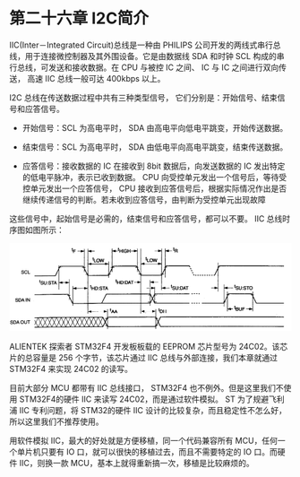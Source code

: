 # 第二十六章 I2C简介

IIC(Inter－Integrated Circuit)总线是一种由 PHILIPS 公司开发的两线式串行总线，用于连接微控制器及其外围设备。它是由数据线 SDA 和时钟 SCL 构成的串行总线，可发送和接收数据。在 CPU 与被控 IC 之间、 IC 与 IC 之间进行双向传送， 高速 IIC 总线一般可达 400kbps 以上。

I2C 总线在传送数据过程中共有三种类型信号， 它们分别是：开始信号、结束信号和应答信号。

- 开始信号：SCL 为高电平时， SDA 由高电平向低电平跳变，开始传送数据。

- 结束信号：SCL 为高电平时， SDA 由低电平向高电平跳变，结束传送数据。

- 应答信号：接收数据的 IC 在接收到 8bit 数据后，向发送数据的 IC 发出特定的低电平脉冲，表示已收到数据。 CPU 向受控单元发出一个信号后，等待受控单元发出一个应答信号， CPU 接收到应答信号后，根据实际情况作出是否继续传递信号的判断。若未收到应答信号，由判断为受控单元出现故障

这些信号中，起始信号是必需的，结束信号和应答信号，都可以不要。 IIC 总线时序图如图所示：

![屏幕截图 2024-10-19 095812.png](https://raw.githubusercontent.com/hazy1k/My-drawing-bed/main/2024/10/19-09-58-20-屏幕截图%202024-10-19%20095812.png)

ALIENTEK 探索者 STM32F4 开发板板载的 EEPROM 芯片型号为 24C02。该芯片的总容量是 256 个字节，该芯片通过 IIC 总线与外部连接，我们本章就通过 STM32F4 来实现 24C02 的读写。

目前大部分 MCU 都带有 IIC 总线接口， STM32F4 也不例外。但是这里我们不使用 STM32F4的硬件 IIC 来读写 24C02，而是通过软件模拟。 ST 为了规避飞利浦 IIC 专利问题，将 STM32的硬件 IIC 设计的比较复杂，而且稳定性不怎么好，所以这里我们不推荐使用。

用软件模拟 IIC，最大的好处就是方便移植，同一个代码兼容所有 MCU，任何一个单片机只要有 IO 口，就可以很快的移植过去，而且不需要特定的 IO 口。而硬件 IIC，则换一款 MCU，基本上就得重新搞一次，移植是比较麻烦的。
